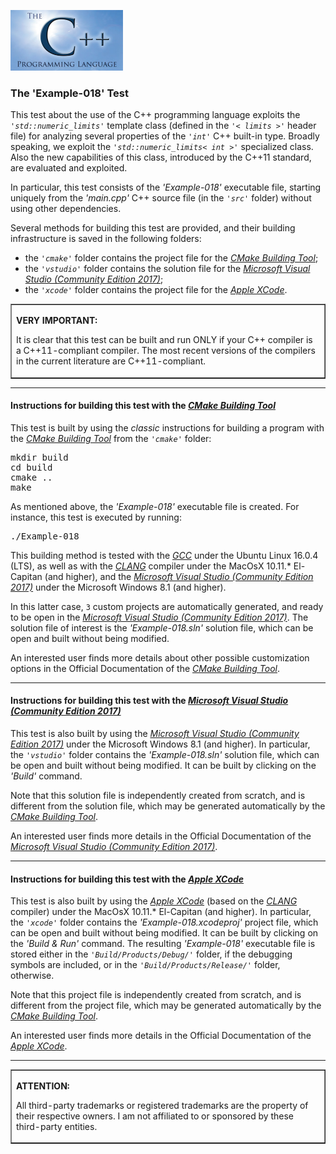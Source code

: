 <p><IMG src="../img/logo-sun.jpg" border="0" width="180" height="97"></p>

<H3>The 'Example-018' Test</H3>

<p>
	This test about the use of the C++ programming language exploits the <code><i>'std::numeric_limits'</i></code> template class (defined in the <code><i>'< limits >'</i></code> header file) for analyzing several properties of the <code><i>'int'</i></code> C++ built-in type. Broadly speaking, we exploit the <code><i>'std::numeric_limits< int >'</i></code> specialized class. Also the new capabilities of this class, introduced by the C++11 standard, are evaluated and exploited.
</p>
<p>In particular, this test consists of the <i>'Example-018'</i> executable file, starting uniquely from the <i>'main.cpp'</i> C++ source file (in the <i><code>'src'</code></i> folder) without using other dependencies.</p>
<p>Several methods for building this test are provided, and their building infrastructure is saved in the following folders:
<ul>
	<li>
		the <i><code>'cmake'</code></i> folder contains the project file for the <i><A href="https://cmake.org">CMake Building Tool</A></i>;
	</li>
	<li>
		the <i><code>'vstudio'</code></i> folder contains the solution file for the <i><A href="https://www.visualstudio.com/">Microsoft Visual Studio (Community Edition 2017)</A></i>;
	</li>
	<li>
		the <i><code>'xcode'</code></i> folder contains the project file for the <i><A href="https://developer.apple.com/xcode/">Apple XCode</A></i>.
	</li>
</ul>
</p>
<p>
	<!--- C++11 Alert --->
	<table border=1 width=100%>
		<tr>
			<td>
				<p><b>VERY IMPORTANT:</b></p>
					<p>
						It is clear that this test can be built and run ONLY if your C++ compiler is a C++11-compliant compiler. The most recent versions of the compilers in the current literature are C++11-compliant.
					</p>
			</td>
		</tr>
	</table>
</p>
<p><hr></p>


<!--- Building with the CMAKE Building Tool --->
<h4>Instructions for building this test with the <i><A href="https://cmake.org">CMake Building Tool</A></i></h4>
<p>
	This test is built by using the <i>classic</i> instructions for building a program with the <i><A href="https://cmake.org">CMake Building Tool</A></i> from the <i><code>'cmake'</code></i> folder:
</p>
<pre>mkdir build
cd build
cmake ..
make
</pre>
<p>
	As mentioned above, the <i>'Example-018'</i> executable file is created. For instance, this test is executed by running:
</p>
<pre>./Example-018</pre>
<p>
	This building method is tested with the <A href="https://gcc.gnu.org/"><i>GCC</i></A> under the Ubuntu Linux 16.0.4 (LTS), as well as with the <A href="https://clang.llvm.org/"><i>CLANG</i></A> compiler under the MacOsX 10.11.* El-Capitan (and higher), and the <A href="https://www.visualstudio.com/"><i>Microsoft Visual Studio (Community Edition 2017)</i></A> under the Microsoft Windows 8.1 (and higher).
</p>
<p>
	In this latter case, <code>3</code> custom projects are automatically generated, and ready to be open in the <A href="https://www.visualstudio.com/"><i>Microsoft Visual Studio (Community Edition 2017)</i></A>. The solution file of interest is the <i>'Example-018.sln'</i> solution file, which can be open and built without being modified.
</p>
<p>
	An interested user finds more details about other possible customization options in the Official Documentation of the <i><A href="https://cmake.org">CMake Building Tool</A></i>.
</p>
<p><hr></p>

<!--- Building with the Microsoft Visual Studio --->
<h4>Instructions for building this test with the <i><A href="https://www.visualstudio.com/">Microsoft Visual Studio (Community Edition 2017)</A></i></h4>
<p>
	This test is also built by using the <A href="https://www.visualstudio.com/"><i>Microsoft Visual Studio (Community Edition 2017)</i></A> under the Microsoft Windows 8.1 (and higher). In particular, the <i><code>'vstudio'</code></i> folder contains the <i>'Example-018.sln'</i> solution file, which can be open and built without being modified. It can be built by clicking on the <i>'Build'</i> command.
</p>
<p>
	Note that this solution file is independently created from scratch, and is different from the solution file, which may be generated automatically by the <i><A href="https://cmake.org">CMake Building Tool</A></i>.
</p>
<p>
	An interested user finds more details in the Official Documentation of the <i><A href="https://www.visualstudio.com/">Microsoft Visual Studio (Community Edition 2017)</A></i>.
</p>
<p><hr></p>

<!--- Building with the Apple XCode --->
<h4>Instructions for building this test with the <i><A href="https://developer.apple.com/xcode/">Apple XCode</A></i></h4>
<p>
	This test is also built by using the <A href="https://developer.apple.com/xcode/"><i>Apple XCode</i></A> (based on the <A href="https://clang.llvm.org/"><i>CLANG</i></A> compiler) under the MacOsX 10.11.* El-Capitan (and higher). In particular, the <i><code>'xcode'</code></i> folder contains the <i>'Example-018.xcodeproj'</i> project file, which can be open and built without being modified. It can be built by clicking on the <i>'Build & Run'</i> command. The resulting <i>'Example-018'</i> executable file is stored either in the <i><code>'Build/Products/Debug/'</code></i> folder, if the debugging symbols are included, or in the <i><code>'Build/Products/Release/'</code></i> folder, otherwise.
</p>
<p>
	Note that this project file is independently created from scratch, and is different from the project file, which may be generated automatically by the <i><A href="https://cmake.org">CMake Building Tool</A></i>.
</p>
<p>
	An interested user finds more details in the Official Documentation of the <A href="https://developer.apple.com/xcode/"><i>Apple XCode</i></A>.
</p>
<p><hr></p>

<!--- Final Attention Message --->
<table border=1>
	<tr>
		<td>
			<p><b>ATTENTION:</b></p>
			<p>All third-party trademarks or registered trademarks are the property of their respective owners. I am not affiliated to or sponsored by these third-party entities.</p>
		</td>
	</tr>
</table>

